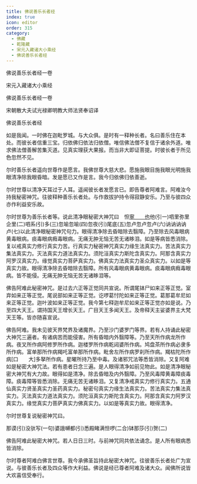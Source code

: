 ```yaml
---
title: 佛说善乐长者经
index: true
icon: editor
order: 315
category:
  - 佛藏
  - 乾隆藏
  - 宋元入藏诸大小乘经
  - 佛说善乐长者经
---
```


佛说善乐长者经一卷  

宋元入藏诸大小乘经  

佛说善乐长者经一卷  

宋朝散大夫试光禄卿明教大师法贤奉诏译  

佛说善乐长者经  

如是我闻。一时佛在迦毗罗城。与大众俱。是时有一释种长者。名曰善乐住在本处。而彼长者信重三宝。归依佛归依法归依僧。唯信佛法僧不复信于诸余外道。唯求佛法僧善解苦集灭道。见真实理获大果报。而当非大即证菩提。时彼长者于所见色忽然不见。  

尔时善乐长者遥向世尊作是愿言。我佛世尊大慈大悲。愿施我眼目施我眼光明施我眼清净除我眼昏暗。发是愿已又作是言。我今归依佛归依善逝。  

尔时世尊以清净天耳过于人耳。遥闻彼长者发愿言已。即告尊者阿难言。阿难汝今持我秘密神咒。往彼释种善乐长者处。与作救拔护持令得寂静安乐。乃至与彼四众亦作利益安乐故。  

尔时世尊为善乐长者等。说此清净眼秘密大神咒曰　怛[寧　　也](切身下同)他(引一)呬里弥里企里(二)呬系(引)多(三)忽喻忽喻(四)忽夜(引)尾底(五)忽卢忽卢忽卢(六)讷讷讷讷卢(七)以此清净眼秘密神咒句力。眼得清净除去昏暗除去翳障。乃至除去风毒眼病黄毒眼病。痰毒眼病癊毒眼病。无痛无肿无恼无苦无诸眵泪。如是等病皆悉消除。复以戒真实力修行真实力苦。行真实力秘密神咒真实力缘生法真实力。苦法真实力集法真实力。灭法真实力道法真实力。须陀洹真实力斯陀含真实力。阿那含真实力阿罗汉真实力。缘觉真实力菩萨真实力。佛真实力法真实力圣众真实力。以如是等真实力故。眼得清净除去昏暗除去翳障。所有风毒眼病黄毒眼病。痰毒眼病癊毒眼病。皆不能侵。无痛无肿无恼无苦无诸眵泪等。  

佛告阿难此秘密神咒。是过去六正等正觉同共宣说。所谓尾钵尸如来正等正觉。室弃如来正等正觉。尾说部如来正等正觉。讫啰葛忖陀如来正等正觉。葛那葛牟尼如来正等正觉。迦叶波如来正等正觉。我今第七释迦牟尼如来正等正觉亦如是说。乃至四大天王。谓持国天王增长天王。广目天王多闻天王。及帝释天主娑婆界主大梵天王等。皆亦随喜宣说。  

佛告阿难。我未见彼天界梵界及诸魔界。乃至沙门婆罗门等界。若有人持诵此秘密大神咒三遍者。有诸病苦而能侵害。所有昏暗内外翳障等。乃至天所作病龙所作病。夜叉所作病阿修罗所作病。迦楼罗所作病乾闼婆所作病。鸠盘茶所作病必隶多所作病。富单那所作病羯吒富单那所作病。毗舍左所作病罗刹所作病。羯枯陀所作病[口　　大]多拏所作病。星曜所持乃至中毒。及诸邪咒法等悉皆消除。又复阿难如是秘密大神咒法。若有患者日念三遍。是人眼得清净如前见物此。如是清净眼秘密大神咒有大力故。眼得如是清净。除去昏暗及内外翳障。乃至风毒障黄毒障痰毒障。痰毒障等皆悉消除。无痛无苦无诸眵泪。又复清净戒真实力修行真实力。五通仙真实力贤圣真实力圣药真实力。秘密句真实力缘生法真实力。苦法真实力集法真实力。灭法真实力道法真实力。须陀洹真实力斯陀含真实力。阿那含真实力阿罗汉真实力。缘觉真实力菩萨真实力佛真实力。以如是等真实力故。眼得清净。  

尔时世尊复说秘密神咒曰。  

那谟(引)没驮写(一句)婆誐嚩都(引)悉殿睹满怛啰(二合)钵那莎(引)贺(二)  

佛告阿难此秘密大神咒。若人日日三时。与前神咒同共依法诵念。是人所有眼病悉皆消除。  

尔时尊者阿难白佛言世尊。我今承佛圣旨持此秘密大神咒。往彼善乐长者处广为宣说。与彼善乐长者及四众等作大利益。佛说是经已尊者阿难及诸大众。闻佛所说皆大欢喜信受奉行。  
